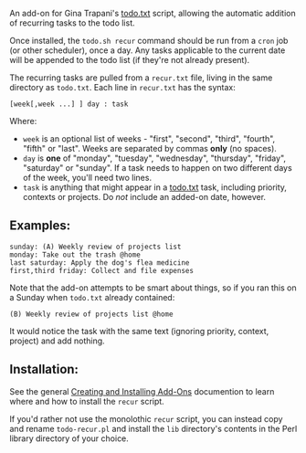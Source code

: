An add-on for Gina Trapani's [todo.txt][todotxt] script, allowing the automatic addition of
recurring tasks to the todo list.

Once installed, the `todo.sh recur` command should be run from a `cron` job (or other scheduler), once a day.  Any tasks applicable to
the current date will be appended to the todo list (if they're not already present).

The recurring tasks are pulled from a `recur.txt` file, living in the same directory as `todo.txt`.  Each line in `recur.txt` has
the syntax:

    [week[,week ...] ] day : task

Where:

- `week` is an optional list of weeks - "first", "second", "third", "fourth", "fifth" or "last".  Weeks are separated by
commas __only__ (no spaces).
- `day` is __one__ of "monday", "tuesday", "wednesday", "thursday", "friday", "saturday" or "sunday".  If a task needs to happen
on two different days of the week, you'll need two lines.
- `task` is anything that might appear in a [todo.txt][todotxt] task, including priority, contexts or projects.  Do *not* include
an added-on date, however.

## Examples:

    sunday: (A) Weekly review of projects list
    monday: Take out the trash @home
    last saturday: Apply the dog's flea medicine
    first,third friday: Collect and file expenses

Note that the add-on attempts to be smart about things, so if you ran this on a Sunday when `todo.txt` already contained:

    (B) Weekly review of projects list @home

It would notice the task with the same text (ignoring priority, context, project) and add nothing.

## Installation:

See the general [Creating and Installing Add-Ons][installing] documention to learn where and how to install the `recur` script.

If you'd rather not use the monolothic `recur` script, you can instead copy and rename `todo-recur.pl` and install the `lib` directory's contents in the
Perl library directory of your choice.


[todotxt]: https://github.com/ginatrapani/todo.txt-cli "A simple and extensible shell script for managing your todo.txt file."
[installing]: https://github.com/ginatrapani/todo.txt-cli/wiki/Creating-and-Installing-Add-ons
